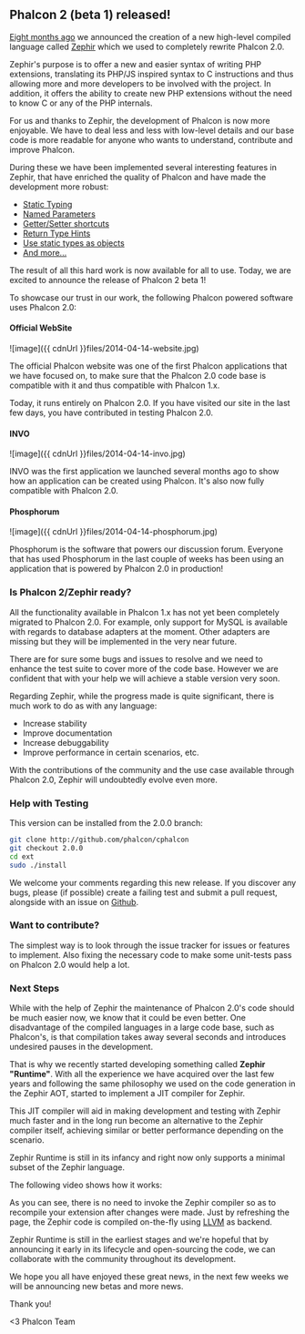 ## Phalcon 2 (beta 1) released!

[Eight months ago](https://blog.phalconphp.com/post/phalcon-2-0-the-future) we announced the creation of a new high-level compiled language called [Zephir](http://www.zephir-lang.com) which we used to completely rewrite Phalcon 2.0.

Zephir's purpose is to offer a new and easier syntax of writing PHP extensions, translating its PHP/JS inspired syntax to C instructions and thus allowing more and more developers to be involved with the project. In addition, it offers the ability to create new PHP extensions without the need to know C or any of the PHP internals.

For us and thanks to Zephir, the development of Phalcon is now more enjoyable. We have to deal less and less with low-level details and our base code is more readable for anyone who wants to understand, contribute and improve Phalcon.

During these we have been implemented several interesting features in Zephir, that have enriched the quality of Phalcon and have made the development more robust:

- [Static Typing](http://zephir-lang.com/types.html#static-types)
- [Named Parameters](http://blog.zephir-lang.com/post/76596064349/whats-new-in-zephir-v)
- [Getter/Setter shortcuts](http://zephir-lang.com/oop.html#getter-setter-shortcuts)
- [Return Type Hints](http://zephir-lang.com/oop.html#return-type-hints)
- [Use static types as objects](http://zephir-lang.com/builtin-methods.html)
- [And more...](http://zephir-lang.com/index.html)

The result of all this hard work is now available for all to use. Today, we are excited to announce the release of Phalcon 2 beta 1!

To showcase our trust in our work, the following Phalcon powered software uses Phalcon 2.0:

#### Official WebSite

![image]({{ cdnUrl }}files/2014-04-14-website.jpg)

The official Phalcon website was one of the first Phalcon applications that we have focused on, to make sure that the Phalcon 2.0 code base is compatible with it and thus compatible with Phalcon 1.x.

Today, it runs entirely on Phalcon 2.0. If you have visited our site in the last few days, you have contributed in testing Phalcon 2.0.

#### INVO

![image]({{ cdnUrl }}files/2014-04-14-invo.jpg)

INVO was the first application we launched several months ago to show how an application can be created using Phalcon. It's also now fully compatible with Phalcon 2.0.

#### Phosphorum

![image]({{ cdnUrl }}files/2014-04-14-phosphorum.jpg)

Phosphorum is the software that powers our discussion forum. Everyone that has used Phosphorum in the last couple of weeks has been using an application that is powered by Phalcon 2.0 in production!

### Is Phalcon 2/Zephir ready?

All the functionality available in Phalcon 1.x has not yet been completely migrated to Phalcon 2.0. For example, only support for MySQL is available with regards to database adapters at the moment. Other adapters are missing but they will be implemented in the very near future.

There are for sure some bugs and issues to resolve and we need to enhance the test suite to cover more of the code base. However we are confident that with your help we will achieve a stable version very soon.

Regarding Zephir, while the progress made is quite significant, there is much work to do as with any language:

- Increase stability
- Improve documentation
- Increase debuggability
- Improve performance in certain scenarios, etc.

With the contributions of the community and the use case available through Phalcon 2.0, Zephir will undoubtedly evolve even more.

### Help with Testing

This version can be installed from the 2.0.0 branch:

```sh
git clone http://github.com/phalcon/cphalcon
git checkout 2.0.0
cd ext
sudo ./install
```

We welcome your comments regarding this new release. If you discover any bugs, please (if possible) create a failing test and submit a pull request, alongside with an issue on [Github](http://github.com/phalcon/cphalcon).

### Want to contribute?

The simplest way is to look through the issue tracker for issues or features to implement. Also fixing the necessary code to make some unit-tests pass on Phalcon 2.0 would help a lot.

### Next Steps

While with the help of Zephir the maintenance of Phalcon 2.0's code should be much easier now, we know that it could be even better. One disadvantage of the compiled languages in a large code base, such as Phalcon's, is that compilation takes away several seconds and introduces undesired pauses in the development.

That is why we recently started developing something called **Zephir "Runtime"**. With all the experience we have acquired over the last few years and following the same philosophy we used on the code generation in the Zephir AOT, started to implement a JIT compiler for Zephir.

This JIT compiler will aid in making development and testing with Zephir much faster and in the long run become an alternative to the Zephir compiler itself, achieving similar or better performance depending on the scenario.

Zephir Runtime is still in its infancy and right now only supports a minimal subset of the Zephir language.

The following video shows how it works:

As you can see, there is no need to invoke the Zephir compiler so as to recompile your extension after changes were made. Just by refreshing the page, the Zephir code is compiled on-the-fly using [LLVM](http://llvm.org/) as backend.

Zephir Runtime is still in the earliest stages and we're hopeful that by announcing it early in its lifecycle and open-sourcing the code, we can collaborate with the community throughout its development.

We hope you all have enjoyed these great news, in the next few weeks we will be announcing new betas and more news.

Thank you!


<3 Phalcon Team
